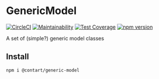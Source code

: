 # GenericModel

[![CircleCI](https://circleci.com/gh/contartec/pseudo-serverless.svg?style=shield&circle-token=82287e22dc7462897f905ff2c411aaac71aa03ab)](https://circleci.com/gh/contartec/pseudo-serverless)
[![Maintainability](https://api.codeclimate.com/v1/badges/4947cbae75df68640f95/maintainability)](https://codeclimate.com/github/contartec/generic-model/maintainability)
[![Test Coverage](https://api.codeclimate.com/v1/badges/4947cbae75df68640f95/test_coverage)](https://codeclimate.com/github/contartec/generic-model/test_coverage)
[![npm version](https://badge.fury.io/js/%40contartec%2Fgeneric-model.svg)](https://badge.fury.io/js/%40contartec%2Fgeneric-model)

A set of (simple?) generic model classes

## Install

`npm i @contart/generic-model`